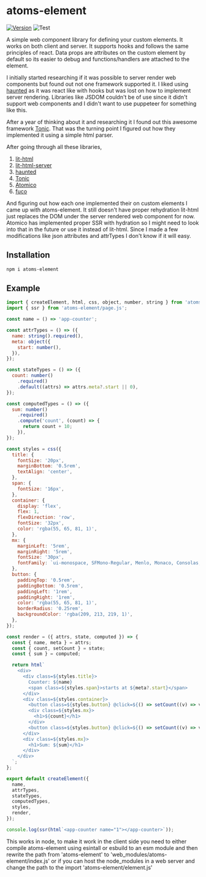 # atoms-element

[![Version](https://img.shields.io/npm/v/atoms-element?style=flat-square&color=blue)](https://www.npmjs.com/package/atoms-element)
![Test](https://github.com/pyros2097/atoms-element/actions/workflows/main.yml/badge.svg)

A simple web component library for defining your custom elements. It works on both client and server. It supports hooks and follows the same
principles of react. Data props are attributes on the custom element by default so its easier to debug and functions/handlers are attached to the element.

I initially started researching if it was possible to server render web components but found out not one framework supported it. I liked using
[haunted](https://github.com/matthewp/haunted) as it was react like with hooks but was lost on how to implement server rendering. Libraries like
JSDOM couldn't be of use since it didn't support web components and I didn't want to use puppeteer for something like this.

After a year of thinking about it and researching it I found out this awesome framework [Tonic](https://github.com/optoolco/tonic).
That was the turning point I figured out how they implemented it using a simple html parser.

After going through all these libraries,

1. [lit-html](https://github.com/lit/lit)
2. [lit-html-server](https://github.com/popeindustries/lit-html-server)
3. [haunted](hhttps://github.com/matthewp/haunted)
4. [Tonic](https://github.com/optoolco/tonic)
5. [Atomico](https://github.com/atomicojs/atomico)
6. [fuco](https://github.com/wtnbass/fuco)

And figuring out how each one implemented their on custom elements I came up with atoms-element. It still doesn't have proper rehydration lit-html just replaces the DOM under the server rendered web component for now. Atomico has implemented proper SSR with hydration so I might need to look into that in the future or
use it instead of lit-html. Since I made a few modifications like json attributes and attrTypes I don't know if it will easy.

## Installation

```sh
npm i atoms-element
```

## Example

```js
import { createElement, html, css, object, number, string } from 'atoms-element/element.js';
import { ssr } from 'atoms-element/page.js';

const name = () => 'app-counter';

const attrTypes = () => ({
  name: string().required(),
  meta: object({
    start: number(),
  }),
});

const stateTypes = () => ({
  count: number()
    .required()
    .default((attrs) => attrs.meta?.start || 0),
});

const computedTypes = () => ({
  sum: number()
    .required()
    .compute('count', (count) => {
      return count + 10;
    }),
});

const styles = css({
  title: {
    fontSize: '20px',
    marginBottom: '0.5rem',
    textAlign: 'center',
  },
  span: {
    fontSize: '16px',
  },
  container: {
    display: 'flex',
    flex: 1,
    flexDirection: 'row',
    fontSize: '32px',
    color: 'rgba(55, 65, 81, 1)',
  },
  mx: {
    marginLeft: '5rem',
    marginRight: '5rem',
    fontSize: '30px',
    fontFamily: `ui-monospace, SFMono-Regular, Menlo, Monaco, Consolas, 'Liberation Mono', 'Courier New', monospace`,
  },
  button: {
    paddingTop: '0.5rem',
    paddingBottom: '0.5rem',
    paddingLeft: '1rem',
    paddingRight: '1rem',
    color: 'rgba(55, 65, 81, 1)',
    borderRadius: '0.25rem',
    backgroundColor: 'rgba(209, 213, 219, 1)',
  },
});

const render = ({ attrs, state, computed }) => {
  const { name, meta } = attrs;
  const { count, setCount } = state;
  const { sum } = computed;

  return html`
    <div>
      <div class=${styles.title}>
        Counter: ${name}
        <span class=${styles.span}>starts at ${meta?.start}</span>
      </div>
      <div class=${styles.container}>
        <button class=${styles.button} @click=${() => setCount((v) => v - 1)}>-</button>
        <div class=${styles.mx}>
          <h1>${count}</h1>
        </div>
        <button class=${styles.button} @click=${() => setCount((v) => v + 1)}>+</button>
      </div>
      <div class=${styles.mx}>
        <h1>Sum: ${sum}</h1>
      </div>
    </div>
  `;
};

export default createElement({
  name,
  attrTypes,
  stateTypes,
  computedTypes,
  styles,
  render,
});

console.log(ssr(html`<app-counter name="1"></app-counter>`));
```

This works in node, to make it work in the client side you need to either compile atoms-element using esintall or esbuild to an esm module and then
rewrite the path from 'atoms-element' to 'web_modules/atoms-element/index.js' or if you can host the node_modules in a web server and change the path to
the import 'atoms-element/element.js'

